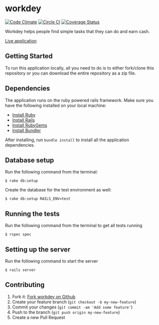 # workdey

[![Code Climate](https://codeclimate.com/github/andela/workdey/badges/gpa.svg)](https://codeclimate.com/github/andela/workdey) [![Circle CI](https://circleci.com/gh/andela/workdey.svg?style=svg)](https://circleci.com/gh/andela/workdey) [![Coverage Status](https://coveralls.io/repos/github/andela/workdey/badge.svg?branch=master)](https://coveralls.io/github/andela/workdey?branch=master)


Workdey helps people find simple tasks that they can do and earn cash.

[Live application](http://workdey.herokuapp.com)

## Getting Started

To run this application locally, all you need to do is to either fork/clone this repository or you can download the entire repository as a zip file.

## Dependencies

The application runs on the ruby powered rails framework. Make sure you have the following installed on your local machine:

* [Install Ruby](http://www.ruby-lang.org)
* [Install Rails](http://rubyonrails.org)
* [Install RubyGems](https://rubygems.org/pages/download)
* [Install Bundler](http://bundler.io/)

After installing, run `bundle install` to install all the application dependencies.

## Database setup

Run the following command from the terminal:

```shell
$ rake db:setup
```

Create the database for the test environment as well:

```shell
$ rake db:setup RAILS_ENV=test
```

## Running the tests

Run the following command from the terminal to get all tests running

```shell
$ rspec spec
```

## Setting up the server

Run the following command to start the server

```shell
$ rails server
```

## Contributing

1. Fork it: [Fork workdey on Github](https://github.com/andela/workdey/fork)
2. Create your feature branch (`git checkout -b my-new-feature`)
3. Commit your changes (`git commit -am 'Add some feature'`)
4. Push to the branch (`git push origin my-new-feature`)
5. Create a new Pull Request
